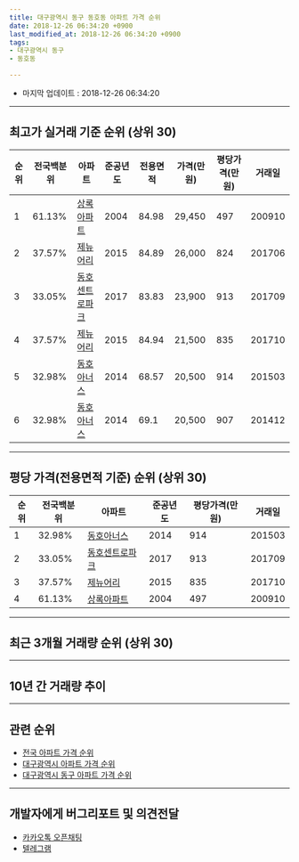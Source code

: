 ```yaml
---
title: 대구광역시 동구 동호동 아파트 가격 순위
date: 2018-12-26 06:34:20 +0900
last_modified_at: 2018-12-26 06:34:20 +0900
tags:
- 대구광역시 동구
- 동호동

---
```


* 마지막 업데이트 : 2018-12-26 06:34:20

---

## 최고가 실거래 기준 순위 (상위 30)


|순위|전국백분위|아파트|준공년도|전용면적|가격(만원)|평당가격(만원)|거래일|
|---|---|---|---|---|---|---|---|
|1|61.13%|[상록아파트](https://search.naver.com/search.naver?query=%EB%8C%80%EA%B5%AC%EA%B4%91%EC%97%AD%EC%8B%9C+%EB%8F%99%EA%B5%AC+%EB%8F%99%ED%98%B8%EB%8F%99+%EC%83%81%EB%A1%9D%EC%95%84%ED%8C%8C%ED%8A%B8)|2004|84.98|29,450|497|200910|
|2|37.57%|[제뉴어리](https://search.naver.com/search.naver?query=%EB%8C%80%EA%B5%AC%EA%B4%91%EC%97%AD%EC%8B%9C+%EB%8F%99%EA%B5%AC+%EB%8F%99%ED%98%B8%EB%8F%99+%EC%A0%9C%EB%89%B4%EC%96%B4%EB%A6%AC)|2015|84.89|26,000|824|201706|
|3|33.05%|[동호센트로파크](https://search.naver.com/search.naver?query=%EB%8C%80%EA%B5%AC%EA%B4%91%EC%97%AD%EC%8B%9C+%EB%8F%99%EA%B5%AC+%EB%8F%99%ED%98%B8%EB%8F%99+%EB%8F%99%ED%98%B8%EC%84%BC%ED%8A%B8%EB%A1%9C%ED%8C%8C%ED%81%AC)|2017|83.83|23,900|913|201709|
|4|37.57%|[제뉴어리](https://search.naver.com/search.naver?query=%EB%8C%80%EA%B5%AC%EA%B4%91%EC%97%AD%EC%8B%9C+%EB%8F%99%EA%B5%AC+%EB%8F%99%ED%98%B8%EB%8F%99+%EC%A0%9C%EB%89%B4%EC%96%B4%EB%A6%AC)|2015|84.94|21,500|835|201710|
|5|32.98%|[동호아너스](https://search.naver.com/search.naver?query=%EB%8C%80%EA%B5%AC%EA%B4%91%EC%97%AD%EC%8B%9C+%EB%8F%99%EA%B5%AC+%EB%8F%99%ED%98%B8%EB%8F%99+%EB%8F%99%ED%98%B8%EC%95%84%EB%84%88%EC%8A%A4)|2014|68.57|20,500|914|201503|
|6|32.98%|[동호아너스](https://search.naver.com/search.naver?query=%EB%8C%80%EA%B5%AC%EA%B4%91%EC%97%AD%EC%8B%9C+%EB%8F%99%EA%B5%AC+%EB%8F%99%ED%98%B8%EB%8F%99+%EB%8F%99%ED%98%B8%EC%95%84%EB%84%88%EC%8A%A4)|2014|69.1|20,500|907|201412|


---

## 평당 가격(전용면적 기준) 순위 (상위 30)


|순위|전국백분위|아파트|준공년도|평당가격(만원)|거래일|
|---|---|---|---|---|---|
|1|32.98%|[동호아너스](https://search.naver.com/search.naver?query=%EB%8C%80%EA%B5%AC%EA%B4%91%EC%97%AD%EC%8B%9C+%EB%8F%99%EA%B5%AC+%EB%8F%99%ED%98%B8%EB%8F%99+%EB%8F%99%ED%98%B8%EC%95%84%EB%84%88%EC%8A%A4)|2014|914|201503|
|2|33.05%|[동호센트로파크](https://search.naver.com/search.naver?query=%EB%8C%80%EA%B5%AC%EA%B4%91%EC%97%AD%EC%8B%9C+%EB%8F%99%EA%B5%AC+%EB%8F%99%ED%98%B8%EB%8F%99+%EB%8F%99%ED%98%B8%EC%84%BC%ED%8A%B8%EB%A1%9C%ED%8C%8C%ED%81%AC)|2017|913|201709|
|3|37.57%|[제뉴어리](https://search.naver.com/search.naver?query=%EB%8C%80%EA%B5%AC%EA%B4%91%EC%97%AD%EC%8B%9C+%EB%8F%99%EA%B5%AC+%EB%8F%99%ED%98%B8%EB%8F%99+%EC%A0%9C%EB%89%B4%EC%96%B4%EB%A6%AC)|2015|835|201710|
|4|61.13%|[상록아파트](https://search.naver.com/search.naver?query=%EB%8C%80%EA%B5%AC%EA%B4%91%EC%97%AD%EC%8B%9C+%EB%8F%99%EA%B5%AC+%EB%8F%99%ED%98%B8%EB%8F%99+%EC%83%81%EB%A1%9D%EC%95%84%ED%8C%8C%ED%8A%B8)|2004|497|200910|


---

## 최근 3개월 거래량 순위 (상위 30)


<div style="width:100%;">
    <canvas id="deal_count_ranking" height="250"></canvas>
</div>


<script>
new Chart(document.getElementById("deal_count_ranking"), {
    type: 'horizontalBar',
    data: {
        labels: ['상록아파트', '동호센트로파크'],
        datasets: [{
            label: '실거래 수',
            data: [3, 2],
            borderColor: "rgba(255, 0, 128, 1)",
            backgroundColor: "rgba(255, 0, 128, 0.5)",
            fill: false,
        }]
    },
    options: {
        responsive: true,
        title: {
            display: true,
            text: '최근 3개월 거래량 순위'
        },
        tooltips: {
            mode: 'index',
            intersect: false,
            callbacks: {
                title: function(tooltipItems, data) {
                    return "실거래 수:";
                },
                label: function(tooltipItem, data) {
                    return data.labels[tooltipItem.index] + ": " + tooltipItem.xLabel;
                }
            }
        },
        hover: {
            mode: 'nearest',
            intersect: true
        },
        scales: {
            xAxes: [{
                display: true,
                scaleLabel: {
                    display: true,
                    labelString: '실거래 수'
                },
                ticks: {
                    suggestedMin: 0,
                }
            }],
            yAxes: [{
                display: true,
                ticks: {
                    autoSkip: false,
                    callback: function(value, index, values) {
                        if (value.length > 15)
                            return value.substr(0, 13) + "...";
                        else
                            return value;
                    }
                },
                scaleLabel: {
                    display: false,
                }
            }]
        }
    }
});

</script>


---

## 10년 간 거래량 추이


<div style="width:100%;">
    <canvas id="deal_progress" height="250"></canvas>
</div>

<script>
new Chart(document.getElementById("deal_progress"), {
    type: 'line',
    data: {
        labels: ['200812','200901','200902','200903','200904','200905','200906','200907','200908','200909','200910','200911','200912','201001','201002','201003','201004','201005','201006','201007','201008','201009','201010','201011','201012','201101','201102','201103','201104','201105','201106','201107','201108','201109','201110','201111','201112','201201','201202','201203','201204','201205','201206','201207','201208','201209','201210','201211','201212','201301','201302','201303','201304','201305','201306','201307','201308','201309','201310','201311','201312','201401','201402','201403','201404','201405','201406','201407','201408','201409','201410','201411','201412','201501','201502','201503','201504','201505','201506','201507','201508','201509','201510','201511','201512','201601','201602','201603','201604','201605','201606','201607','201608','201609','201610','201611','201612','201701','201702','201703','201704','201705','201706','201707','201708','201709','201710','201711','201712','201801','201802','201803','201804','201805','201806','201807','201808','201809','201810','201811','201812'],
        datasets: [{
            label: '실거래 수',
            pointRadius: 1,
            data: [1, 2, 0, 1, 3, 2, 3, 2, 1, 1, 4, 1, 1, 2, 1, 2, 3, 2, 0, 1, 1, 1, 3, 1, 2, 8, 4, 1, 1, 2, 2, 1, 3, 0, 2, 1, 3, 5, 2, 4, 3, 1, 2, 0, 1, 4, 5, 1, 4, 2, 6, 1, 2, 3, 2, 1, 1, 1, 1, 2, 0, 3, 3, 2, 1, 4, 0, 4, 3, 1, 2, 1, 2, 2, 7, 9, 3, 0, 1, 1, 5, 2, 2, 1, 1, 0, 0, 2, 2, 0, 1, 1, 0, 2, 1, 2, 1, 1, 3, 3, 1, 3, 2, 1, 4, 4, 5, 7, 0, 6, 2, 1, 1, 0, 1, 2, 2, 1, 4, 0, 1],
            borderColor: "rgba(255, 201, 14, 1)",
            backgroundColor: "rgba(255, 201, 14, 0.5)",
            fill: true,
        }]
    },
    options: {
        responsive: true,
        title: {
            display: true,
            text: '10년간 거래량 추이'
        },
        tooltips: {
            mode: 'index',
            intersect: false,
        },
        hover: {
            mode: 'nearest',
            intersect: true
        },
        scales: {
            xAxes: [{
                display: true,
                scaleLabel: {
                    display: true,
                    labelString: '년/월'
                }
            }],
            yAxes: [{
                display: true,
                ticks: {
                    suggestedMin: 0,
                },
                scaleLabel: {
                    display: true,
                    labelString: '실거래 수'
                }
            }]
        }
    }
});

</script>


---

## 관련 순위

- [전국 아파트 가격 순위](https://inasie.github.io/apt-ranking/전국)
- [대구광역시 아파트 가격 순위](https://inasie.github.io/apt-ranking/대구광역시)
- [대구광역시 동구 아파트 가격 순위](https://inasie.github.io/apt-ranking/대구광역시-동구)


---

## 개발자에게 버그리포트 및 의견전달

- [카카오톡 오픈채팅](https://open.kakao.com/o/gLJUAP4)
- [텔레그램](https://t.me/inasie)

